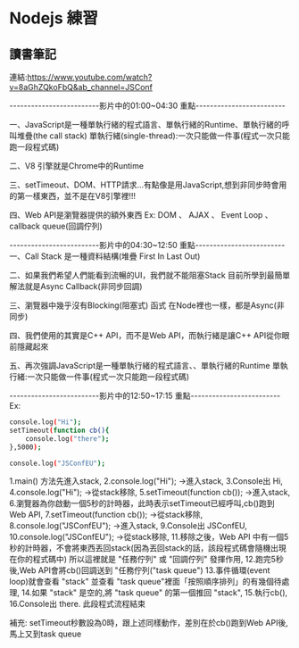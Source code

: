 # Nodejs 練習
## 讀書筆記
連結:https://www.youtube.com/watch?v=8aGhZQkoFbQ&ab_channel=JSConf

-------------------------影片中的01:00~04:30 重點-------------------------

一、JavaScript是一種單執行緒的程式語言、單執行緒的Runtime、單執行緒的呼叫堆疊(the call stack)
    單執行緒(single-thread):一次只能做一件事(程式一次只能跑一段程式碼)


二、V8 引擎就是Chrome中的Runtime

三、setTimeout、DOM、HTTP請求...有點像是用JavaScript,想到非同步時會用的第一樣東西，並不是在V8引擎裡!!!

四、Web API是瀏覽器提供的額外東西
    Ex: DOM 、 AJAX 、 Event Loop 、 callback queue(回調佇列)


-------------------------影片中的04:30~12:50 重點-------------------------
一、Call Stack 是一種資料結構(堆疊 First In Last Out)

二、如果我們希望人們能看到流暢的UI，我們就不能阻塞Stack
    目前所學到最簡單解法就是Async Callback(非同步回調)

三、瀏覽器中幾乎沒有Blocking(阻塞式) 函式
    在Node裡也一樣，都是Async(非同步)

四、我們使用的其實是C++ API，而不是Web API，而執行緒是讓C++ API從你眼前隱藏起來

五、再次強調JavaScript是一種單執行緒的程式語言、、單執行緒的Runtime
    單執行緒:一次只能做一件事(程式一次只能跑一段程式碼)


-------------------------影片中的12:50~17:15 重點-------------------------
Ex:
```bash
console.log("Hi");
setTimeout(function cb(){
    console.log("there");
},5000);

console.log("JSConfEU");
```
1.main() 方法先進入stack,
2.console.log("Hi"); ->進入stack,
3.Console出 Hi,
4.console.log("Hi"); ->從stack移除,
5.setTimeout(function cb()); ->進入stack,
6.瀏覽器為你啟動一個5秒的計時器，此時表示setTimeout已經呼叫,cb()跑到Web API,
7.setTimeout(function cb()); ->從stack移除,
8.console.log("JSConfEU"); ->進入stack,
9.Console出 JSConfEU,
10.console.log("JSConfEU"); ->從stack移除,
11.移除之後，Web API 中有一個5秒的計時器，不會將東西丟回stack(因為丟回stack的話，該段程式碼會隨機出現在你的程式碼中)
    所以這裡就是 "任務佇列" 或 "回調佇列" 發揮作用,
12.跑完5秒後,Web API會將cb()回調送到 "任務佇列("task queue")
13.事件循環(event loop)就會查看 "stack" 並查看 "task queue"裡面「按照順序排列」的有幾個待處理,
14.如果 "stack" 是空的,將 "task queue" 的第一個推回 "stack",
15.執行cb(),
16.Console出 there.
此段程式流程結束

補充: setTimeout秒數設為0時，跟上述同樣動作，差別在於cb()跑到Web API後,馬上又到task queue

